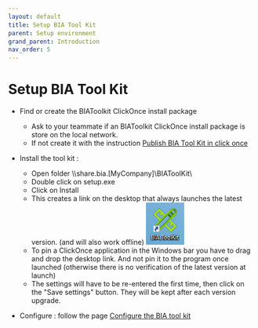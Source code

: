 ```yaml
---
layout: default
title: Setup BIA Tool Kit
parent: Setup environment
grand_parent: Introduction
nav_order: 5
---
```


# Setup BIA Tool Kit 

* Find or create the BIAToolkit ClickOnce install package
  * Ask to your teammate if an BIAToolkit ClickOnce install package is store on the local network.
  * If not create it with the instruction [Publish BIA Tool Kit in click once](../../30-BIAToolKit/90-PublishBIAToolKitInClickOnce.md)
  
* Install the tool kit : 
  * Open folder \\\\share.bia.[MyCompany]\\BIAToolKit\\
  * Double click on setup.exe
  * Click on Install
  * This creates a link on the desktop that always launches the latest version. (and will also work offline)
  ![Icon](../../Images/BIAToolKit/DesktopIcon.PNG)
  * To pin a ClickOnce application in the Windows bar you have to drag and drop the desktop link. And not pin it to the program once launched (otherwise there is no verification of the latest version at launch)
  * The settings will have to be re-entered the first time, then click on the "Save settings" button. They will be kept after each version upgrade.

* Configure : follow the page [Configure the BIA tool kit](../../30-BIAToolKit/10-ConfigureTheBIAToolKit.md)